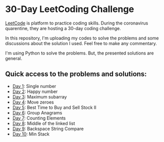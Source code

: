 # 30-Day LeetCoding Challenge

[LeetCode](https://leetcode.com/explore/challenge/card/30-day-leetcoding-challenge/) is platform to practice coding skills. During the coronavirus quarentine, they are hosting a 30-day coding challenge. 

In this repository, I'm uploading my codes to solve the problems and some discussions about the solution I used. Feel free to make any commentary.

I'm using Python to solve the problems. But, the presented solutions are general.

## Quick access to the problems and solutions:
* [Day 1](day-1/): Single number
* [Day 2](day-2/): Happy number
* [Day 3](day-3/): Maximum subarray
* [Day 4](day-4/): Move zeroes
* [Day 5](day-5/): Best Time to Buy and Sell Stock II
* [Day 6](day-6/): Group Anagrams
* [Day 7](day-7/): Counting Elements
* [Day 8](day-8/): Middle of the linked list
* [Day 9](day-9/): Backspace String Compare
* [Day 10](day-10/): Min Stack



